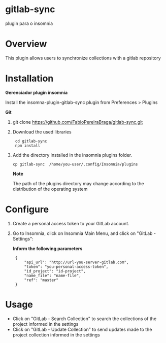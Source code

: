 # gitlab-sync
plugin para o insomnia

# Overview 

This plugin allows users to synchronize collections with a gitlab repository

# Installation

**Gerenciador plugin insomnia**

Install the insomna-plugin-gitlab-sync plugin from Preferences > Plugins

**Git**

1. git clone https://github.com/FabioPereiraBraga/gitlab-sync.git
2. Download the used libraries
    ```
     cd gitlab-sync
     npm install
    ```
3. Add the directory installed in the insomnia plugins folder.

   ```
   cp gitlab-sync  /home/you-user/.config/Insomnia/plugins
   ``` 
   **Note** 
   
   The path of the plugins directory may change according to the distribution of the operating system 

# Configure

1. Create a personal access token to your GitLab account.
2. Go to Insomnia, click on Insomnia Main Menu, and click on "GitLab - Settings":
   
   **Inform the following parameters**

   ```
    {
        "api_url": "http://url-you-server-gitlab.com", 
        "token": "you-personal-access-token", 
        "id_project": "id-project", 
        "name_file": "name-file", 
        "ref": "master"
    }
   ```
# Usage

* Click on "GitLab - Search Collection" to search the collections of the project informed in the settings
* Click on "GitLab - Update Collection" 
to send updates made to the project collection informed in the settings


